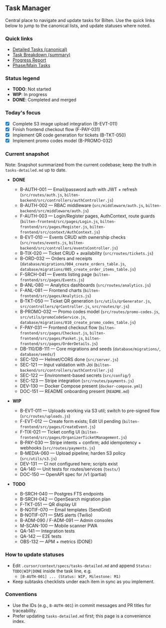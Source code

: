 ## Task Manager

Central place to navigate and update tasks for Bilten. Use the quick links below to jump to the canonical lists, and update statuses where noted.

### Quick links
- [Detailed Tasks (canonical)](.//context/specs/tasks-detailed.md)
- [Task Breakdown (summary)](.//context/specs/tasks.md)
- [Progress Report](.//context/specs/tasks-progress.md)
- [Phase/Main Tasks](/.kiro/specs/main-tasks.md)

### Status legend
- **TODO**: Not started
- **WIP**: In progress
- **DONE**: Completed and merged

### Today's focus
- [x] Complete S3 image upload integration (B-EVT-011)
- [x] Finish frontend checkout flow (F-PAY-031)
- [x] Implement QR code generation for tickets (B-TKT-050)
- [x] Implement promo codes model (B-PROMO-032)

### Current snapshot
Note: Snapshot summarized from the current codebase; keep the truth in `tasks-detailed.md` up to date.

- **DONE**
  - B-AUTH-001 — Email/password auth with JWT + refresh (`src/routes/auth.js`, `bilten-backend/src/controllers/authController.js`)
  - B-AUTH-002 — RBAC middleware (`src/middleware/auth.js`, `bilten-backend/src/middleware/auth.js`)
  - F-AUTH-003 — Login/Register pages, AuthContext, route guards (`bilten-frontend/src/pages/Login.js`, `bilten-frontend/src/pages/Register.js`, `bilten-frontend/src/context/AuthContext.js`)
  - B-EVT-010 — Events CRUD with ownership checks (`src/routes/events.js`, `bilten-backend/src/controllers/eventsController.js`)
  - B-TIX-020 — Ticket CRUD + availability (`src/routes/tickets.js`)
  - B-ORD-032 — Orders and receipts (`database/migrations/004_create_orders_table.js`, `database/migrations/005_create_order_items_table.js`)
  - F-SRCH-041 — Events listing page (`bilten-frontend/src/pages/Events.js`)
  - B-ANL-080 — Analytics dashboards (`src/routes/analytics.js`)
  - F-ANL-081 — Frontend charts (`bilten-frontend/src/pages/Analytics.js`)
  - B-TKT-050 — Ticket QR generation (`src/utils/qrGenerator.js`, `src/controllers/qrController.js`, `src/routes/qr.js`)
  - B-PROMO-032 — Promo codes model (`src/routes/promo-codes.js`, `src/utils/promoCodeService.js`, `database/migrations/010_create_promo_codes_table.js`)
  - F-PAY-031 — Frontend checkout flow (`bilten-frontend/src/pages/Checkout.js`, `bilten-frontend/src/pages/Pasket.js`, `bilten-frontend/src/pages/OrderDetails.js`)
  - DB-110/DB-111 — Core migrations and seeds (`database/migrations/`, `database/seeds/`)
  - SEC-120 — Helmet/CORS done (`src/server.js`)
  - SEC-121 — Input validation with Joi (`bilten-backend/src/controllers/authController.js`)
  - SEC-122 — Environment-based secrets (`src/config/`)
  - SEC-123 — Stripe integration (`src/routes/payments.js`)
  - DEV-130 — Docker Compose present (`docker-compose.yml`)
  - DOC-151 — README onboarding present (`README.md`)

- **WIP**
  - B-EVT-011 — Uploads working via S3 util; switch to pre-signed flow (`src/routes/uploads.js`)
  - F-EVT-012 — Create form exists; Edit UI pending (`bilten-frontend/src/pages/CreateEvent.js`)
  - F-TIX-021 — Ticket config UI (`bilten-frontend/src/pages/OrganizerTicketManagement.js`)
  - B-PAY-030 — Stripe intents + confirm; add idempotency + webhooks (`src/routes/payments.js`)
  - B-MEDIA-060 — Upload pipeline; harden S3 policy (`src/utils/s3.js`)
  - DEV-131 — CI not configured here; scripts exist
  - QA-140 — Unit tests for routes/services (`tests/`)
  - DOC-150 — OpenAPI spec for /v1 (partial)

- **TODO**
  - B-SRCH-040 — Postgres FTS endpoints
  - B-SRCH-042 — OpenSearch migration plan
  - F-TKT-051 — QR display UI
  - B-NOTIF-070 — Email templates (SendGrid)
  - B-NOTIF-071 — SMS alerts (Twilio)
  - B-ADM-090 / F-ADM-091 — Admin consoles
  - M-SCAN-100 — Mobile scanner PWA
  - QA-141 — Integration tests
  - QA-142 — E2E tests
  - OBS-132 — APM + metrics (DONE)

### How to update statuses
- Edit `.cursor/context/specs/tasks-detailed.md` and append `Status: TODO|WIP|DONE` inside the task line, e.g.
  - `[B-AUTH-001] ... (Status: WIP, Milestone: M1)`
- Keep subtasks checklists under each item in sync as you implement.

### Conventions
- Use the IDs (e.g., `B-AUTH-001`) in commit messages and PR titles for traceability.
- Prefer updating `tasks-detailed.md` first; this page is a convenience index.


